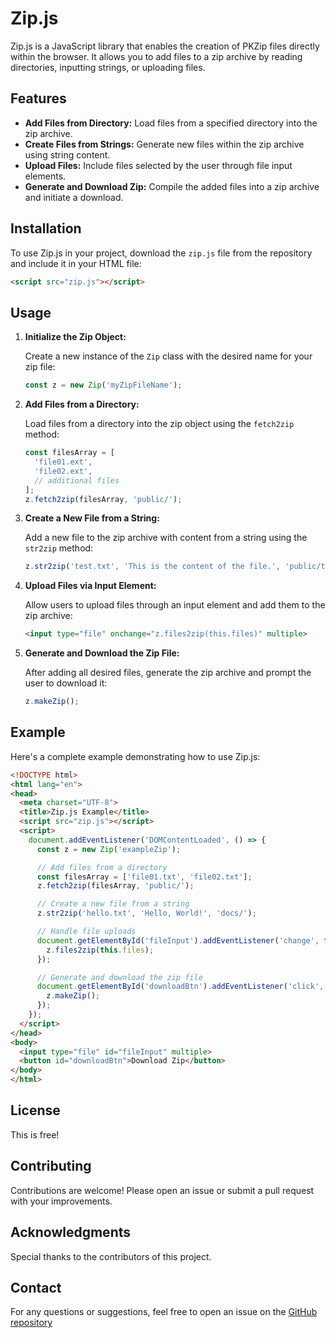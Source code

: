 # Zip.js

Zip.js is a JavaScript library that enables the creation of PKZip files directly within the browser. It allows you to add files to a zip archive by reading directories, inputting strings, or uploading files.

## Features

- **Add Files from Directory:** Load files from a specified directory into the zip archive.
- **Create Files from Strings:** Generate new files within the zip archive using string content.
- **Upload Files:** Include files selected by the user through file input elements.
- **Generate and Download Zip:** Compile the added files into a zip archive and initiate a download.

## Installation

To use Zip.js in your project, download the `zip.js` file from the repository and include it in your HTML file:

```html
<script src="zip.js"></script>
```

## Usage

1. **Initialize the Zip Object:**

   Create a new instance of the `Zip` class with the desired name for your zip file:

   ```javascript
   const z = new Zip('myZipFileName');
   ```

2. **Add Files from a Directory:**

   Load files from a directory into the zip object using the `fetch2zip` method:

   ```javascript
   const filesArray = [
     'file01.ext',
     'file02.ext',
     // additional files
   ];
   z.fetch2zip(filesArray, 'public/');
   ```

3. **Create a New File from a String:**

   Add a new file to the zip archive with content from a string using the `str2zip` method:

   ```javascript
   z.str2zip('test.txt', 'This is the content of the file.', 'public/test/');
   ```

4. **Upload Files via Input Element:**

   Allow users to upload files through an input element and add them to the zip archive:

   ```html
   <input type="file" onchange="z.files2zip(this.files)" multiple>
   ```

5. **Generate and Download the Zip File:**

   After adding all desired files, generate the zip archive and prompt the user to download it:

   ```javascript
   z.makeZip();
   ```

## Example

Here's a complete example demonstrating how to use Zip.js:

```html
<!DOCTYPE html>
<html lang="en">
<head>
  <meta charset="UTF-8">
  <title>Zip.js Example</title>
  <script src="zip.js"></script>
  <script>
    document.addEventListener('DOMContentLoaded', () => {
      const z = new Zip('exampleZip');

      // Add files from a directory
      const filesArray = ['file01.txt', 'file02.txt'];
      z.fetch2zip(filesArray, 'public/');

      // Create a new file from a string
      z.str2zip('hello.txt', 'Hello, World!', 'docs/');

      // Handle file uploads
      document.getElementById('fileInput').addEventListener('change', function() {
        z.files2zip(this.files);
      });

      // Generate and download the zip file
      document.getElementById('downloadBtn').addEventListener('click', () => {
        z.makeZip();
      });
    });
  </script>
</head>
<body>
  <input type="file" id="fileInput" multiple>
  <button id="downloadBtn">Download Zip</button>
</body>
</html>
```

## License

This is free!

## Contributing

Contributions are welcome! Please open an issue or submit a pull request with your improvements.

## Acknowledgments

Special thanks to the contributors of this project.

## Contact

For any questions or suggestions, feel free to open an issue on the [GitHub repository](https://github.com/pwasystem/zip)
